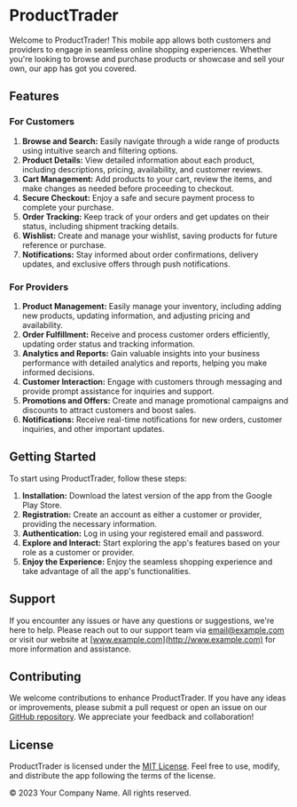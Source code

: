 # ProductTrader

Welcome to ProductTrader! This mobile app allows both customers and providers to engage in seamless online shopping experiences. Whether you're looking to browse and purchase products or showcase and sell your own, our app has got you covered.

## Features

### For Customers

1. **Browse and Search:** Easily navigate through a wide range of products using intuitive search and filtering options.
2. **Product Details:** View detailed information about each product, including descriptions, pricing, availability, and customer reviews.
3. **Cart Management:** Add products to your cart, review the items, and make changes as needed before proceeding to checkout.
4. **Secure Checkout:** Enjoy a safe and secure payment process to complete your purchase.
5. **Order Tracking:** Keep track of your orders and get updates on their status, including shipment tracking details.
6. **Wishlist:** Create and manage your wishlist, saving products for future reference or purchase.
7. **Notifications:** Stay informed about order confirmations, delivery updates, and exclusive offers through push notifications.

### For Providers

1. **Product Management:** Easily manage your inventory, including adding new products, updating information, and adjusting pricing and availability.
2. **Order Fulfillment:** Receive and process customer orders efficiently, updating order status and tracking information.
3. **Analytics and Reports:** Gain valuable insights into your business performance with detailed analytics and reports, helping you make informed decisions.
4. **Customer Interaction:** Engage with customers through messaging and provide prompt assistance for inquiries and support.
5. **Promotions and Offers:** Create and manage promotional campaigns and discounts to attract customers and boost sales.
6. **Notifications:** Receive real-time notifications for new orders, customer inquiries, and other important updates.

## Getting Started

To start using ProductTrader, follow these steps:

1. **Installation:** Download the latest version of the app from the Google Play Store.
2. **Registration:** Create an account as either a customer or provider, providing the necessary information.
3. **Authentication:** Log in using your registered email and password.
4. **Explore and Interact:** Start exploring the app's features based on your role as a customer or provider.
5. **Enjoy the Experience:** Enjoy the seamless shopping experience and take advantage of all the app's functionalities.

## Support

If you encounter any issues or have any questions or suggestions, we're here to help. Please reach out to our support team via [email@example.com](mailto:email@example.com) or visit our website at [www.example.com](http://www.example.com) for more information and assistance.

## Contributing

We welcome contributions to enhance ProductTrader. If you have any ideas or improvements, please submit a pull request or open an issue on our [GitHub repository](https://github.com/your-repo-link). We appreciate your feedback and collaboration!

## License

ProductTrader is licensed under the [MIT License](LICENSE). Feel free to use, modify, and distribute the app following the terms of the license.

© 2023 Your Company Name. All rights reserved.
